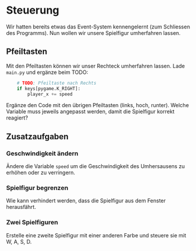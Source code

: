 # Steuerung

Wir hatten bereits etwas das Event-System kennengelernt (zum Schliessen des Programms).
Nun wollen wir unsere Spielfigur umherfahren lassen.

## Pfeiltasten
Mit den Pfeiltasten können wir unser Rechteck umherfahren lassen.
Lade `main.py` und ergänze beim TODO:
``` python
    # TODO: Pfeiltaste nach Rechts
    if keys[pygame.K_RIGHT]:
        player_x += speed
```

Ergänze den Code mit den übrigen Pfeiltasten (links, hoch, runter). Welche Variable muss jeweils angepasst werden, damit die Spielfigur korrekt reagiert?

## Zusatzaufgaben

### Geschwindigkeit ändern
Ändere die Variable `speed` um die Geschwindigkeit des Umhersausens zu erhöhen oder zu verringern.

### Spielfigur begrenzen
Wie kann verhindert werden, dass die Spielfigur aus dem Fenster herausfährt.

### Zwei Spielfiguren
Erstelle eine zweite Spielfigur mit einer anderen Farbe und steuere sie mit W, A, S, D.
